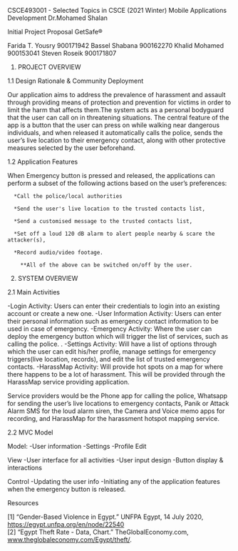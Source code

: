 CSCE493001 - Selected Topics in CSCE (2021 Winter) 
Mobile Applications Development
Dr.Mohamed Shalan
 
Initial Project Proposal 
GetSafe®

Farida T. Yousry	900171942
Bassel Shabana	900162270
Khalid  Mohamed	900153041
Steven Roseik		900171807



1. PROJECT OVERVIEW

1.1 Design Rationale & Community Deployment

Our application aims to address the prevalence of harassment and assault through providing means of protection and prevention for victims in order to limit the harm that affects them.The system acts as a personal bodyguard that the user can call on in threatening situations. The central feature of the app is a button that the user can press on while walking near dangerous individuals, and when released it automatically calls the police, sends the user’s live location to their emergency contact, along with other protective measures selected by the user beforehand. 

1.2 Application Features

When Emergency button is pressed and released, the applications can perform a subset of the following actions based on the user’s preferences:
      
      *Call the police/local authorities
      
      *Send the user's live location to the trusted contacts list, 
      
      *Send a customised message to the trusted contacts list, 
      
      *Set off a loud 120 dB alarm to alert people nearby & scare the attacker(s), 
      
      *Record audio/video footage.
      
		**All of the above can be switched on/off by the user.
    
2. SYSTEM OVERVIEW

2.1 Main Activities

  -Login Activity:
      Users can enter their credentials to login into an existing account or create a new one.
  -User Information Activity:
      Users can enter their personal information such as emergency contact information to be used in case of emergency.
  -Emergency Activity:
      Where the user can deploy the emergency button which will trigger the list of services, such as calling the police. .
  -Settings Activity:
      Will have a list of options through which the user can edit his/her profile, manage settings for emergency triggers(live location, records), and edit the list of trusted       emergency contacts.
  -HarassMap Activity:
      Will provide hot spots on a map for where there happens to be a lot of harassment. This will be provided through the HarassMap service providing application.

Service providers would be the Phone app for calling the police, Whatsapp for sending the user’s live locations to emergency contacts, Panik or Attack Alarm SMS  for the loud alarm siren, the Camera and Voice memo apps for recording, and HarassMap for the harassment hotspot mapping service.

2.2 MVC Model

  Model:
    -User information 
    -Settings 
    -Profile Edit
    
  View
    -User interface for all activities
    -User input design
    -Button display & interactions
    
  Control
    -Updating the user info 
    -Initiating any of the application features when the emergency button is released.
    
Resources

[1] “Gender-Based Violence in Egypt.” UNFPA Egypt, 14 July 2020, https://egypt.unfpa.org/en/node/22540  
[2] “Egypt Theft Rate - Data, Chart.” TheGlobalEconomy.com, www.theglobaleconomy.com/Egypt/theft/.  
